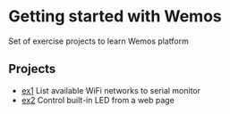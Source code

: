 # Getting started with Wemos #

Set of exercise projects to learn Wemos platform

## Projects ##

- [ex1](ex1/) List available WiFi networks to serial monitor
- [ex2](ex2/) Control built-in LED from a web page
